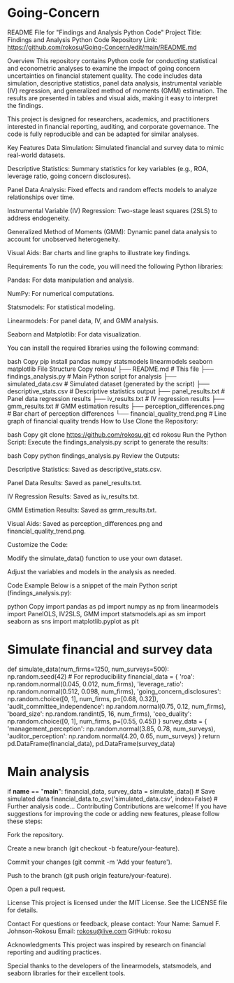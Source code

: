 # Going-Concern
README File for "Findings and Analysis Python Code"
Project Title: Findings and Analysis Python Code
Repository Link: https://github.com/rokosu/Going-Concern/edit/main/README.md

Overview
This repository contains Python code for conducting statistical and econometric analyses to examine the impact of going concern uncertainties on financial statement quality. The code includes data simulation, descriptive statistics, panel data analysis, instrumental variable (IV) regression, and generalized method of moments (GMM) estimation. The results are presented in tables and visual aids, making it easy to interpret the findings.

This project is designed for researchers, academics, and practitioners interested in financial reporting, auditing, and corporate governance. The code is fully reproducible and can be adapted for similar analyses.

Key Features
Data Simulation: Simulated financial and survey data to mimic real-world datasets.

Descriptive Statistics: Summary statistics for key variables (e.g., ROA, leverage ratio, going concern disclosures).

Panel Data Analysis: Fixed effects and random effects models to analyze relationships over time.

Instrumental Variable (IV) Regression: Two-stage least squares (2SLS) to address endogeneity.

Generalized Method of Moments (GMM): Dynamic panel data analysis to account for unobserved heterogeneity.

Visual Aids: Bar charts and line graphs to illustrate key findings.

Requirements
To run the code, you will need the following Python libraries:

Pandas: For data manipulation and analysis.

NumPy: For numerical computations.

Statsmodels: For statistical modeling.

Linearmodels: For panel data, IV, and GMM analysis.

Seaborn and Matplotlib: For data visualization.

You can install the required libraries using the following command:

bash
Copy
pip install pandas numpy statsmodels linearmodels seaborn matplotlib
File Structure
Copy
rokosu/
├── README.md                   # This file
├── findings_analysis.py        # Main Python script for analysis
├── simulated_data.csv          # Simulated dataset (generated by the script)
├── descriptive_stats.csv       # Descriptive statistics output
├── panel_results.txt           # Panel data regression results
├── iv_results.txt              # IV regression results
├── gmm_results.txt             # GMM estimation results
├── perception_differences.png  # Bar chart of perception differences
└── financial_quality_trend.png # Line graph of financial quality trends
How to Use
Clone the Repository:

bash
Copy
git clone https://github.com/rokosu.git
cd rokosu
Run the Python Script:
Execute the findings_analysis.py script to generate the results:

bash
Copy
python findings_analysis.py
Review the Outputs:

Descriptive Statistics: Saved as descriptive_stats.csv.

Panel Data Results: Saved as panel_results.txt.

IV Regression Results: Saved as iv_results.txt.

GMM Estimation Results: Saved as gmm_results.txt.

Visual Aids: Saved as perception_differences.png and financial_quality_trend.png.

Customize the Code:

Modify the simulate_data() function to use your own dataset.

Adjust the variables and models in the analysis as needed.

Code Example
Below is a snippet of the main Python script (findings_analysis.py):

python
Copy
import pandas as pd
import numpy as np
from linearmodels import PanelOLS, IV2SLS, GMM
import statsmodels.api as sm
import seaborn as sns
import matplotlib.pyplot as plt

# Simulate financial and survey data
def simulate_data(num_firms=1250, num_surveys=500):
    np.random.seed(42)  # For reproducibility
    financial_data = {
        'roa': np.random.normal(0.045, 0.012, num_firms),
        'leverage_ratio': np.random.normal(0.512, 0.098, num_firms),
        'going_concern_disclosures': np.random.choice([0, 1], num_firms, p=[0.68, 0.32]),
        'audit_committee_independence': np.random.normal(0.75, 0.12, num_firms),
        'board_size': np.random.randint(5, 16, num_firms),
        'ceo_duality': np.random.choice([0, 1], num_firms, p=[0.55, 0.45])
    }
    survey_data = {
        'management_perception': np.random.normal(3.85, 0.78, num_surveys),
        'auditor_perception': np.random.normal(4.20, 0.65, num_surveys)
    }
    return pd.DataFrame(financial_data), pd.DataFrame(survey_data)

# Main analysis
if __name__ == "__main__":
    financial_data, survey_data = simulate_data()
    # Save simulated data
    financial_data.to_csv('simulated_data.csv', index=False)
    # Further analysis code...
Contributing
Contributions are welcome! If you have suggestions for improving the code or adding new features, please follow these steps:

Fork the repository.

Create a new branch (git checkout -b feature/your-feature).

Commit your changes (git commit -m 'Add your feature').

Push to the branch (git push origin feature/your-feature).

Open a pull request.

License
This project is licensed under the MIT License. See the LICENSE file for details.

Contact
For questions or feedback, please contact:
Your Name: Samuel F. Johnson-Rokosu
Email: rokosu@live.com
GitHub: rokosu

Acknowledgments
This project was inspired by research on financial reporting and auditing practices.

Special thanks to the developers of the linearmodels, statsmodels, and seaborn libraries for their excellent tools.
